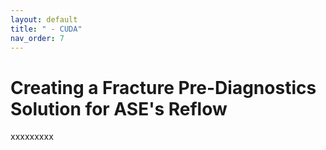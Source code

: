```yaml
---
layout: default
title: " - CUDA"
nav_order: 7
---
```


# Creating a Fracture Pre-Diagnostics Solution for ASE's Reflow
xxxxxxxxx